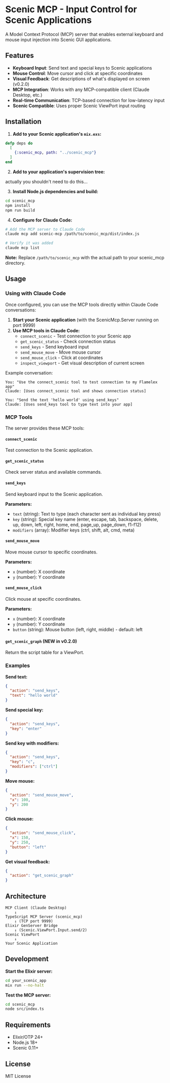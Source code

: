 # Scenic MCP - Input Control for Scenic Applications

A Model Context Protocol (MCP) server that enables external keyboard and mouse input injection into Scenic GUI applications.

## Features

- **Keyboard Input**: Send text and special keys to Scenic applications
- **Mouse Control**: Move cursor and click at specific coordinates
- **Visual Feedback**: Get descriptions of what's displayed on screen (v0.2.0)
- **MCP Integration**: Works with any MCP-compatible client (Claude Desktop, etc.)
- **Real-time Communication**: TCP-based connection for low-latency input
- **Scenic Compatible**: Uses proper Scenic ViewPort input routing

## Installation

1. **Add to your Scenic application's `mix.exs`:**
```elixir
defp deps do
  [
    {:scenic_mcp, path: "../scenic_mcp"}
  ]
end
```

2. **Add to your application's supervision tree:**

actually you shouldn't need to do this...

3. **Install Node.js dependencies and build:**
```bash
cd scenic_mcp
npm install
npm run build
```

4. **Configure for Claude Code:**
```bash
# Add the MCP server to Claude Code
claude mcp add scenic-mcp /path/to/scenic_mcp/dist/index.js

# Verify it was added
claude mcp list
```

**Note:** Replace `/path/to/scenic_mcp` with the actual path to your scenic_mcp directory.

## Usage

### Using with Claude Code

Once configured, you can use the MCP tools directly within Claude Code conversations:

1. **Start your Scenic application** (with the ScenicMcp.Server running on port 9999)
2. **Use MCP tools in Claude Code:**
   - `connect_scenic` - Test connection to your Scenic app
   - `get_scenic_status` - Check connection status
   - `send_keys` - Send keyboard input
   - `send_mouse_move` - Move mouse cursor
   - `send_mouse_click` - Click at coordinates
   - `inspect_viewport` - Get visual description of current screen

Example conversation:
```
You: "Use the connect_scenic tool to test connection to my Flamelex app"
Claude: [Uses connect_scenic tool and shows connection status]

You: "Send the text 'hello world' using send_keys"
Claude: [Uses send_keys tool to type text into your app]
```

### MCP Tools

The server provides these MCP tools:

#### `connect_scenic`
Test connection to the Scenic application.

#### `get_scenic_status` 
Check server status and available commands.

#### `send_keys`
Send keyboard input to the Scenic application.

**Parameters:**
- `text` (string): Text to type (each character sent as individual key press)
- `key` (string): Special key name (enter, escape, tab, backspace, delete, up, down, left, right, home, end, page_up, page_down, f1-f12)
- `modifiers` (array): Modifier keys (ctrl, shift, alt, cmd, meta)

#### `send_mouse_move`
Move mouse cursor to specific coordinates.

**Parameters:**
- `x` (number): X coordinate
- `y` (number): Y coordinate

#### `send_mouse_click`
Click mouse at specific coordinates.

**Parameters:**
- `x` (number): X coordinate
- `y` (number): Y coordinate
- `button` (string): Mouse button (left, right, middle) - default: left

#### `get_scenic_graph` (NEW in v0.2.0)
Return the script table for a ViewPort.

### Examples

**Send text:**
```json
{
  "action": "send_keys",
  "text": "hello world"
}
```

**Send special key:**
```json
{
  "action": "send_keys", 
  "key": "enter"
}
```

**Send key with modifiers:**
```json
{
  "action": "send_keys",
  "key": "c",
  "modifiers": ["ctrl"]
}
```

**Move mouse:**
```json
{
  "action": "send_mouse_move",
  "x": 100,
  "y": 200
}
```

**Click mouse:**
```json
{
  "action": "send_mouse_click",
  "x": 150,
  "y": 250,
  "button": "left"
}
```

**Get visual feedback:**
```json
{
  "action": "get_scenic_graph"
}
```

## Architecture

```
MCP Client (Claude Desktop)
    ↓
TypeScript MCP Server (scenic_mcp)
    ↓ (TCP port 9999)
Elixir GenServer Bridge
    ↓ (Scenic.ViewPort.Input.send/2)
Scenic ViewPort
    ↓
Your Scenic Application
```

## Development

**Start the Elixir server:**
```bash
cd your_scenic_app
mix run --no-halt
```

**Test the MCP server:**
```bash
cd scenic_mcp
node src/index.ts
```

## Requirements

- Elixir/OTP 24+
- Node.js 18+
- Scenic 0.11+

## License

MIT License
